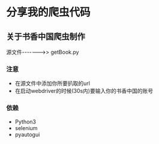 # 分享我的爬虫代码
## 关于书香中国爬虫制作
源文件------->> getBook.py
### 注意
- 在源文件中添加你所要扒取的url
- 在启动webdriver的时候(30s内)要输入你的书香中国的账号
### 依赖
- Python3
- selenium
- pyautogui
